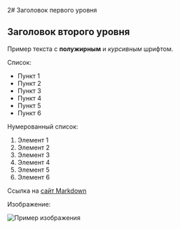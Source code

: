 2# Заголовок первого уровня

## Заголовок второго уровня

Пример текста с **полужирным** и *курсивным* шрифтом.

Список:

- Пункт 1
- Пункт 2
- Пункт 3
- Пункт 4
- Пункт 5
- Пункт 6

Нумерованный список:

1. Элемент 1
2. Элемент 2
3. Элемент 3
4. Элемент 4
5. Элемент 5
6. Элемент 6

Ссылка на [сайт Markdown](https://www.markdownguide.org/)

Изображение:

![Пример изображения](https://www.freecodecamp.org/news/content/images/2023/01/Screenshot-2023-01-31-at-2.46.12-PM.png)
